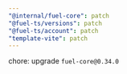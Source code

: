 ```yaml
---
"@internal/fuel-core": patch
"@fuel-ts/versions": patch
"@fuel-ts/account": patch
"template-vite": patch
---
```


chore: upgrade `fuel-core@0.34.0`
